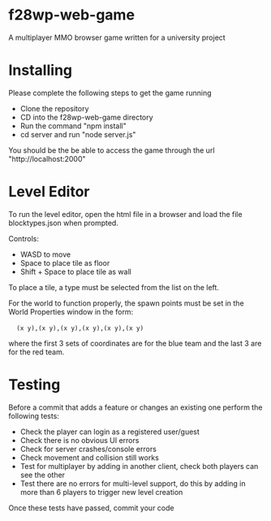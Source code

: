 # f28wp-web-game

A multiplayer MMO browser game written for a university project

# Installing

Please complete the following steps to get the game running

* Clone the repository
* CD into the f28wp-web-game directory
* Run the command "npm install"
* cd server and run "node server.js"

You should be the be able to access the game through the url "http://localhost:2000"

# Level Editor

To run the level editor, open the html file in a browser and load the file blocktypes.json when prompted.

Controls:

* WASD to move
* Space to place tile as floor
* Shift + Space to place tile as wall

To place a tile, a type must be selected from the list on the left.

For the world to function properly, the spawn points must be set in the World Properties window in the form:

    `(x y),(x y),(x y),(x y),(x y),(x y)`

where the first 3 sets of coordinates are for the blue team and the last 3 are for the red team.

# Testing

Before a commit that adds a feature or changes an existing one perform the following tests:

* Check the player can login as a registered user/guest
* Check there is no obvious UI errors
* Check for server crashes/console errors
* Check movement and collision still works
* Test for multiplayer by adding in another client, check both players can see the other
* Test there are no errors for multi-level support, do this by adding in more than 6 players to trigger new level creation

Once these tests have passed, commit your code
